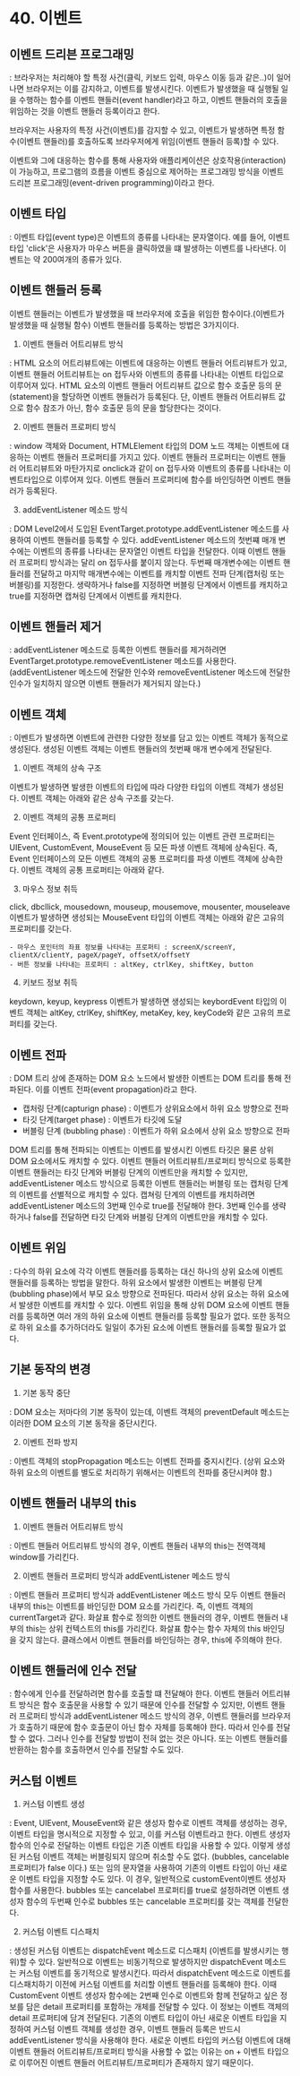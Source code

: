 # 40. 이벤트


## 이벤트 드리븐 프로그래밍

: 브라우저는 처리해야 할 특정 사건(클릭, 키보드 입력, 마우스 이동 등과 같은..)이 일어나면 브라우저는 이를 감지하고, 이벤트를 발생시킨다. 이벤트가 발생했을 때 실행될 일을 수행하는 함수를 이벤트 핸들러(event handler)라고 하고, 이벤트 핸들러의 호출을 위임하는 것을 이벤트 핸들러 등록이라고 한다.

브라우저는 사용자의 특정 사건(이벤트)를 감지할 수 있고, 이벤트가 발생하면 특정 함수(이벤트 핸들러)를 호출하도록 브라우저에게 위임(이벤트 핸들러 등록)할 수 있다.

이벤트와 그에 대응하는 함수를 통해 사용자와 애플리케이션은 상호작용(interaction)이 가능하고, 프로그램의 흐름을 이벤트 중심으로 제어하는 프로그래밍 방식을 이벤트 드리븐 프로그래밍(event-driven programming)이라고 한다.


## 이벤트 타입

: 이벤트 타입(event type)은 이벤트의 종류를 나타내는 문자열이다. 예를 들어, 이벤트 타입 'click'은 사용자가 마우스 버튼을 클릭하였을 떄 발생하는 이벤트를 나타낸다. 이벤트는 약 200여개의 종류가 있다. 


## 이벤트 핸들러 등록

이벤트 핸들러는 이벤트가 발생했을 때 브라우저에 호출을 위임한 함수이다.(이벤트가 발생했을 때 실행될 함수)  이벤트 핸들러를 등록하는 방법은 3가지이다.

  1. 이벤트 핸들러 어트리뷰트 방식

  : HTML 요소의 어트리뷰트에는 이벤트에 대응하는 이벤트 핸들러 어트리뷰트가 있고, 이벤트 핸들러 어트리뷰트는 on 접두사와 이벤트의 종류를 나타내는 이벤트 타입으로 이루어져 있다. HTML 요소의 이벤트 핸들러 어트리뷰트 값으로 함수 호출문 등의 문(statement)을 할당하면 이벤트 핸들러가 등록된다. 단, 이벤트 핸들러 어트리뷰트 값으로 함수 참조가 아닌, 함수 호출문 등의 문을 할당한다는 것이다.


  2. 이벤트 핸들러 프로퍼티 방식

  : window 객체와 Document, HTMLElement 타입의 DOM 노드 객체는 이벤트에 대응하는 이벤트 핸들러 프로퍼티를 가지고 있다. 이벤트 핸들러 프로퍼티는 이벤트 핸들러 어트리뷰트와 마탄가지로 onclick과 같이 on 접두사와 이벤트의 종류를 나타내는 이벤트타입으로 이루어져 있다. 이벤트 핸들러 프로퍼티에 함수를 바인딩하면 이벤트 핸들러가 등록된다.  

  
  3. addEventListener 메소드 방식

  : DOM Level2에서 도입된 EventTarget.prototype.addEventListener 메소드를 사용하여 이벤트 핸들러를 등록할 수 있다. addEventListener 메소드의 첫번쨰 매개 변수에는 이벤트의 종류를 나타내는 문자열인 이벤트 타입을 전달한다. 이때 이벤트 핸들러 프로퍼티 방식과는 달리 on 접두사를 붙이지 않는다. 두번째 매개변수에는 이벤트 핸들러를 전달하고 마지막 매개변수에는 이벤트를 캐치할 이벤트 전파 단계(캡처링 또는 버블링)를 지정한다. 생략하거나 false를 지정하면 버블링 단계에서 이벤트를 캐치하고 true를 지정하면 캡쳐링 단계에서 이벤트를 캐치한다. 


## 이벤트 핸들러 제거

: addEventListener 메소드로 등록한 이벤트 핸들러를 제거하려면 EventTarget.prototype.removeEventListener 메소드를 사용한다. (addEventListener 메소드에 전달한 인수와 removeEventListener 메소드에 전달한 인수가 일치하지 않으면 이벤트 핸들러가 제거되지 않는다.)


## 이벤트 객체

: 이벤트가 발생하면 이벤트에 관련한 다양한 정보를 담고 있는 이벤트 객체가 동적으로 생성된다. 생성된 이벤트 객체는 이벤트 핸들러의 첫번째 매개 변수에게 전달된다. 


  1. 이벤트 객체의 상속 구조

  이벤트가 발생하면 발생한 이벤트의 타입에 따라 다양한 타입의 이벤트 객체가 생성된다. 이벤트 객체는 아래와 같은 상속 구조를 갖는다. 

  2. 이벤트 객체의 공통 프로퍼티

  Event 인터페이스, 즉 Event.prototype에 정의되어 있는 이벤트 관련 프로퍼티는 UIEvent, CustomEvent, MouseEvent 등 모든 파생 이벤트 객체에 상속된다. 즉, Event 인터페이스의 모든 이벤트 객체의 공통 프로퍼티를 파생 이벤트 객체에 상속한다. 이벤트 객체의 공통 프로퍼티는 아래와 같다. 

  3. 마우스 정보 취득

  click, dbcllick, mousedown, mouseup, mousemove, mousenter, mouseleave 이벤트가 발생하면 생성되는 MouseEvent 타입의 이벤트 객체는 아래와 같은 고유의 프로퍼티를 갖는다. 

    - 마우스 포인터의 좌표 정보를 나타내는 프로퍼티 : screenX/screenY, clientX/clientY, pageX/pageY, offsetX/offsetY
    - 버튼 정보를 나타내는 프로퍼티 : altKey, ctrlKey, shiftKey, button

  4. 키보드 정보 취득

  keydown, keyup, keypress 이벤트가 발생하면 생성되는 keybordEvent 타입의 이벤트 객체는 altKey, ctrlKey, shiftKey, metaKey, key, keyCode와 같은 고유의 프로퍼티를 갖는다.


## 이벤트 전파

: DOM 트리 상에 존재하는 DOM 요소 노드에서 발생한 이벤트는 DOM 트리를 통해 전파된다. 이를 이벤트 전파(event propagation)라고 한다.

  - 캡처링 단계(capturign phase) : 이벤트가 상위요소에서 하위 요소 방향으로 전파
  - 타깃 단계(target phase) : 이벤트가 타깃에 도달
  - 버블링 단계 (bubbling phase) : 이벤트가 하위 요소에서 상위 요소 방향으로 전파
 
DOM 트리를 통해 전파되는 이벤트는 이벤트를 발생시킨 이벤트 타깃은 물론 상위 DOM 요소에서도 캐치할 수 있다. 이벤트 핸들러 어트리뷰트/프로퍼티 방식으로 등록한 이벤트 핸들러는 타깃 단계와 버블링 단계의 이벤트만을 캐치할 수 있지만, addEventListener 메소드 방식으로 등록한 이벤트 핸들러는 버블링 또는 캡처링 단계의 이벤트를 선별적으로 캐치할 수 있다. 캡쳐링 단계의 이벤트를 캐치하려면 addEventListener 메소드의 3번째 인수로 true를 전달해야 한다. 3번째 인수를 생략하거나 false를 전달하면 타깃 단계와 버블링 단계의 이벤트만을 캐치할 수 있다. 



## 이벤트 위임

: 다수의 하위 요소에 각각 이벤트 핸들러를 등록하는 대신 하나의 상위 요소에 이벤트 핸들러를 등록하는 방법을 말한다. 하위 요소에서 발생한 이벤트는 버블링 단계(bubbling phase)에서 부모 요소 방향으로 전파된다. 따라서 상위 요소는 하위 요소에서 발생한 이벤트를 캐치할 수 있다. 이벤트 위임을 통해 상위 DOM 요소에 이벤트 핸들러를 등록하면 여러 개의 하위 요소에 이벤트 핸들러를 등록할 필요가 없다. 또한 동적으로 하위 요소를 추가하더라도 일일이 추가된 요소에 이벤트 핸들러를 등록할 필요가 없다. 


## 기본 동작의 변경

  1. 기본 동작 중단
  
  : DOM 요소는 저마다의 기본 동작이 있는데, 이벤트 객체의 preventDefault 메소드는 이러한 DOM 요소의 기본 동작을 중단시킨다. 

  2. 이벤트 전파 방지

  : 이벤트 객체의 stopPropagation 메소드는 이벤트 전파를 중지시킨다. (상위 요소와 하위 요소의 이벤트를 별도로 처리하기 위해서는 이벤트의 전파를 중단시켜야 함.)


## 이벤트 핸들러 내부의 this

  1. 이벤트 핸들러 어트리뷰트 방식

  : 이벤트 핸들러 어트리뷰트 방식의 경우, 이벤트 핸들러 내부의 this는 전역객체 window를 가리킨다.

  2. 이벤트 핸들러 프로퍼티 방식과 addEventListener 메소드 방식

  : 이벤트 핸들러 프로퍼티 방식과 addEventListener 메소드 방식 모두 이벤트 핸들러 내부의 this는 이벤트를 바인딩한 DOM 요소를 가리킨다. 즉, 이벤트 객체의 currentTarget과 같다. 화살표 함수로 정의한 이벤트 핸들러의 경우, 이벤트 핸들러 내부의 this는 상위 컨텍스트의 this를 가리킨다. 화살표 함수는 함수 자체의 this 바인딩을 갖지 않는다. 클래스에서 이벤트 핸들러를 바인딩하는 경우, this에 주의해야 한다. 


## 이벤트 핸들러에 인수 전달

: 함수에게 인수를 전달하려면 함수를 호출할 떄 전달해야 한다. 이벤트 핸들러 어트리뷰트 방식은 함수 호출문을 사용할 수 있기 때문에 인수를 전달할 수 있지만, 이벤트 핸들러 프로퍼티 방식과 addEventListener 메소드 방식의 경우, 이벤트 핸들러를 브라우저가 호출하기 때문에 함수 호출문이 아닌 함수 자체를 등록해야 한다. 따라서 인수를 전달할 수 없다. 그러나 인수를 전달할 방법이 전혀 없는 것은 아니다. 또는 이벤트 핸들러를 반환하는 함수를 호출하면서 인수를 전달할 수도 있다. 


## 커스텀 이벤트

  1. 커스텀 이벤트 생성

  : Event, UIEvent, MouseEvent와 같은 생성자 함수로 이벤트 객체를 생성하는 경우, 이벤트 타입을 명시적으로 지정할 수 있고, 이를 커스텀 이벤트라고 한다. 이벤트 생성자 함수의 인수로 전달하는 이벤트 타입은 기존 이벤트 타입을 사용할 수 있다. 이렇게 생성된 커스텀 이벤트 객체는 버블링되지 않으며 취소할 수도 없다. (bubbles, cancelable 프로퍼티가 false 이다.) 또는 임의 문자열을 사용하여 기존의 이벤트 타입이 아닌 새로운 이벤트 타입을 지정할 수도 있다. 이 경우, 일반적으로 customEvent이벤트 생성자 함수를 사용한다. bubbles 또는 cancelabel 프로퍼티를 true로 설정하려면 이벤트 생성자 함수의 두번째 인수로 bubbles 또는 cancelable 프로퍼티를 갖는 객체를 전달한다. 

  2. 커스텀 이벤트 디스패치

  : 생성된 커스텀 이벤트는 dispatchEvent 메소드로 디스패치 (이벤트를 발생시키는 행위)할 수 있다. 일반적으로 이벤트는 비동기적으로 발생하지만 dispatchEvent 메소드는 커스텀 이벤트를 동기적으로 발생시킨다. 따라서 dispatchEvent 메소드로 이벤트를 디스패치하기 이전에 커스텀 이벤트를 처리할 이벤트 핸들러를 등록해야 한다. 이때 CustomEvent 이벤트 생성자 함수에는 2번째 인수로 이벤트와 함께 전달하고 싶은 정보를 담은 detail 프로퍼티를 포함하는 개체를 전달할 수 있다. 이 정보는 이벤트 객체의 detail 프로퍼티에 담겨 전달된다.  기존의 이벤트 타입이 아닌 새로운 이벤트 타입을 지정하여 커스텀 이벤트 객체를 생성한 경우, 이벤트 핸들러 등록은 반드시 addEventListener 방식을 사용해야 한다. 새로운 이벤트 타입의 커스텀 이벤트에 대해 이벤트 핸들러 어트리뷰트/프로퍼티 방식을 사용할 수 없는 이유는 on + 이벤트 타입으로 이루어진 이벤트 핸들러 어트리뷰트/프로퍼티가 존재하지 않기 때문이다.